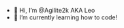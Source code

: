 - 👋 Hi, I’m @Agilite2k AKA Leo
- 🌱 I’m currently learning how to code!

<!---
Agilite2k/Agilite2k is a ✨ special ✨ repository because its `README.md` (this file) appears on your GitHub profile.
You can click the Preview link to take a look at your changes.
--->
